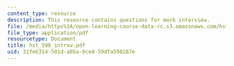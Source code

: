 ```yaml
---
content_type: resource
description: This resource contains questions for mock interview.
file: /media/https%3A/open-learning-course-data-rc.s3.amazonaws.com/hst-590-biomedical-engineering-seminar-series-developing-professional-skills-fall-2006/31fe6314501da05a9ced59dfa598287e_hst_590_intrvw.pdf
file_type: application/pdf
resourcetype: Document
title: hst_590_intrvw.pdf
uid: 31fe6314-501d-a05a-9ced-59dfa598287e
---
```

